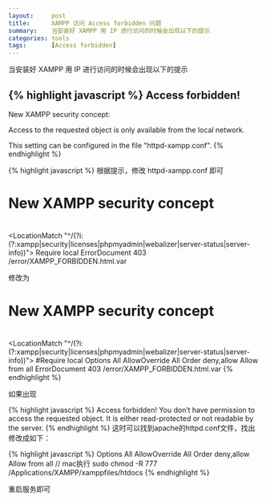 ```yaml
---
layout:     post
title:      XAMPP 访问 Access forbidden 问题
summary:    当安装好 XAMPP 用 IP 进行访问的时候会出现以下的提示
categories: tools
tags:       [Access forbidden]
---
```


当安装好 XAMPP 用 IP 进行访问的时候会出现以下的提示

{% highlight javascript %}
Access forbidden!
--------------------------------------------------------------------------------

New XAMPP security concept:

Access to the requested object is only available from the local network.

This setting can be configured in the file "httpd-xampp.conf".
{% endhighlight %}

{% highlight javascript %}
根据提示，修改 httpd-xampp.conf 即可
#
# New XAMPP security concept
#
<LocationMatch "^/(?i:(?:xampp|security|licenses|phpmyadmin|webalizer|server-status|server-info))">
    Require local
  ErrorDocument 403 /error/XAMPP_FORBIDDEN.html.var
</LocationMatch>

修改为

#
# New XAMPP security concept
#
<LocationMatch "^/(?i:(?:xampp|security|licenses|phpmyadmin|webalizer|server-status|server-info))">
    #Require local
    Options All
    AllowOverride All
    Order deny,allow
    Allow from all
  ErrorDocument 403 /error/XAMPP_FORBIDDEN.html.var
</LocationMatch>
{% endhighlight %}

如果出现

{% highlight javascript %}
Access forbidden!  You don’t have permission to access the requested object. It is either read-protected or not readable by the server.
{% endhighlight %}
这时可以找到apache的httpd.conf文件，找出<Directory />
修改成如下：

{% highlight javascript %}
<Directory />
    Options All
    AllowOverride All
    Order deny,allow
    Allow from all
</Directory>
// mac执行 sudo chmod -R 777 /Applications/XAMPP/xamppfiles/htdocs
{% endhighlight %}


重启服务即可
